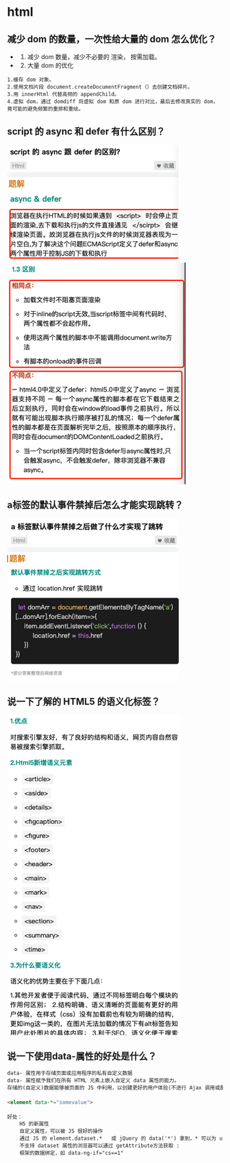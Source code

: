 # html


## 减少 dom 的数量，一次性给大量的 dom 怎么优化？

- 1. 减少 dom 数量，减少不必要的 渲染， 按需加载。
- 2. 大量 dom 的优化 
```
1.缓存 dom 对象。
2.使用文档片段 document.createDocumentFragment（）去创建文档碎片。
3.用 innerHtml 代替高频的 appendChild。
4.虚拟 dom，通过 domdiff 将虚拟 dom 和原 dom 进行对比，最后去修改真实的 dom，竟可能的避免频繁的重排和重绘。

```
## script 的 async 和 defer 有什么区别？
![An image](../../images/html/1.png)
![An image](../../images/html/2.jpg)

## a标签的默认事件禁掉后怎么才能实现跳转？
![An image](../../images/html/3.jpg)

## 说一下了解的 HTML5 的语义化标签？
![An image](../../images/html/4.png)

## 说一下使用data-属性的好处是什么？
``` html
data- 属性用于存储页面或应用程序的私有自定义数据
data- 属性赋予我们在所有 HTML 元素上嵌入自定义 data 属性的能力。
存储的(自定义)数据能够被页面的 JS 中利用，以创建更好的用户体验(不进行 Ajax 调用或服务器端数据库查询)

<element data-*="somevalue">

好处：
    H5 的新属性
    自定义属性，可以被 JS 很好的操作
    通过 JS 的 element.dataset.*   或 jQuery 的 data('*') 拿到，* 可以为 url 等字符
    不支持 dataset 属性的浏览器可以通过 getAttribute方法获取 :
    框架的数据绑定，如 data-ng-if="cs==1"
```